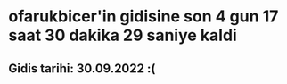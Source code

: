 # ofarukbicer'in gidisine son 4 gun 17 saat 30 dakika 29 saniye kaldi

## Gidis tarihi: 30.09.2022 :(